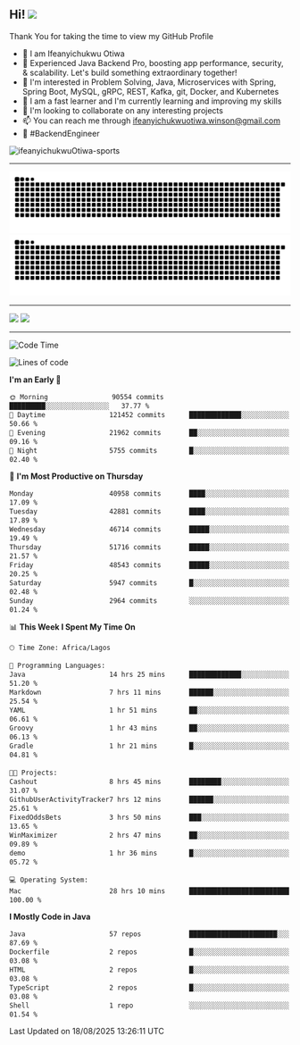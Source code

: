 <!-- BLOG-POST-LIST:START --><!-- BLOG-POST-LIST:END -->

## Hi! <img src="https://media.giphy.com/media/hvRJCLFzcasrR4ia7z/giphy.gif" width="4%"> 

Thank You for taking the time to view my GitHub Profile

- 👋 I am Ifeanyichukwu Otiwa
- 🚀 Experienced Java Backend Pro, boosting app performance, security, & scalability. Let's build something extraordinary together!
- 👀 I'm interested in Problem Solving, Java, Microservices with Spring, Spring Boot, MySQL, gRPC, REST, Kafka, git, Docker, and Kubernetes
- 🌱 I am a fast learner and I'm currently learning and improving my skills
- 💞️ I'm looking to collaborate on any interesting projects
- 📫 You can reach me through ifeanyichukwuotiwa.winson@gmail.com
- 🚀 #BackendEngineer

<p align="left" marginTop="10px"> <img src="https://komarev.com/ghpvc/?username=ifeanyichukwuOtiwa-sports&label=Profile%20views&color=0e75b6&style=for-the-badge" alt="ifeanyichukwuOtiwa-sports" /> </p>

***

<!--🐍📈SNAKEGRAPH / 🌐WEBSITE: https://github.com/Platane/snk -->
![github contribution grid snake animation](https://raw.githubusercontent.com/ifeanyichukwuOtiwa-sports/ifeanyichukwuOtiwa-sports/output/github-contribution-grid-snake-dark.svg#gh-dark-mode-only)![github contribution grid snake animation](https://raw.githubusercontent.com/ifeanyichukwuOtiwa-sports/ifeanyichukwuOtiwa-sports/output/github-contribution-grid-snake.svg#gh-light-mode-only)

***

<p float="left">
  <img float="left" src="https://github-readme-stats.vercel.app/api?username=ifeanyichukwuOtiwa-sports&count_private=true&include_all_commits=true&theme=react&show_icons=true" />
  <img float="right" src="https://github-readme-stats.vercel.app/api/top-langs/?username=ifeanyichukwuOtiwa-sports&layout=compact&show_icons=true&theme=react" /> 
</p>

***



<!--START_SECTION:waka-->
![Code Time](http://img.shields.io/badge/Code%20Time-4%2C108%20hrs%2030%20mins-blue)

![Lines of code](https://img.shields.io/badge/From%20Hello%20World%20I%27ve%20Written-64.7%20million%20lines%20of%20code-blue)

**I'm an Early 🐤** 

```text
🌞 Morning                90554 commits       █████████░░░░░░░░░░░░░░░░   37.77 % 
🌆 Daytime                121452 commits      █████████████░░░░░░░░░░░░   50.66 % 
🌃 Evening                21962 commits       ██░░░░░░░░░░░░░░░░░░░░░░░   09.16 % 
🌙 Night                  5755 commits        █░░░░░░░░░░░░░░░░░░░░░░░░   02.40 % 
```
📅 **I'm Most Productive on Thursday** 

```text
Monday                   40958 commits       ████░░░░░░░░░░░░░░░░░░░░░   17.09 % 
Tuesday                  42881 commits       ████░░░░░░░░░░░░░░░░░░░░░   17.89 % 
Wednesday                46714 commits       █████░░░░░░░░░░░░░░░░░░░░   19.49 % 
Thursday                 51716 commits       █████░░░░░░░░░░░░░░░░░░░░   21.57 % 
Friday                   48543 commits       █████░░░░░░░░░░░░░░░░░░░░   20.25 % 
Saturday                 5947 commits        █░░░░░░░░░░░░░░░░░░░░░░░░   02.48 % 
Sunday                   2964 commits        ░░░░░░░░░░░░░░░░░░░░░░░░░   01.24 % 
```


📊 **This Week I Spent My Time On** 

```text
🕑︎ Time Zone: Africa/Lagos

💬 Programming Languages: 
Java                     14 hrs 25 mins      █████████████░░░░░░░░░░░░   51.20 % 
Markdown                 7 hrs 11 mins       ██████░░░░░░░░░░░░░░░░░░░   25.54 % 
YAML                     1 hr 51 mins        ██░░░░░░░░░░░░░░░░░░░░░░░   06.61 % 
Groovy                   1 hr 43 mins        ██░░░░░░░░░░░░░░░░░░░░░░░   06.13 % 
Gradle                   1 hr 21 mins        █░░░░░░░░░░░░░░░░░░░░░░░░   04.81 % 

🐱‍💻 Projects: 
Cashout                  8 hrs 45 mins       ████████░░░░░░░░░░░░░░░░░   31.07 % 
GithubUserActivityTracker7 hrs 12 mins       ██████░░░░░░░░░░░░░░░░░░░   25.61 % 
FixedOddsBets            3 hrs 50 mins       ███░░░░░░░░░░░░░░░░░░░░░░   13.65 % 
WinMaximizer             2 hrs 47 mins       ██░░░░░░░░░░░░░░░░░░░░░░░   09.89 % 
demo                     1 hr 36 mins        █░░░░░░░░░░░░░░░░░░░░░░░░   05.72 % 

💻 Operating System: 
Mac                      28 hrs 10 mins      █████████████████████████   100.00 % 
```

**I Mostly Code in Java** 

```text
Java                     57 repos            ██████████████████████░░░   87.69 % 
Dockerfile               2 repos             █░░░░░░░░░░░░░░░░░░░░░░░░   03.08 % 
HTML                     2 repos             █░░░░░░░░░░░░░░░░░░░░░░░░   03.08 % 
TypeScript               2 repos             █░░░░░░░░░░░░░░░░░░░░░░░░   03.08 % 
Shell                    1 repo              ░░░░░░░░░░░░░░░░░░░░░░░░░   01.54 % 
```




 Last Updated on 18/08/2025 13:26:11 UTC
<!--END_SECTION:waka-->

<!--
<p align="center">
![trophy](https://github-profile-trophy.vercel.app/?username=ifeanyichukwuOtiwa-sports&theme=onedark) (https://github.com/ryo-ma/github-profile-trophy)
</p>
-->

<!---
ifeanyi-otiwa/ifeanyi-otiwa is a ✨ special ✨ repository because its `README.md` (this file) appears on your GitHub profile.
You can click the Preview link to take a look at your changes.
--->

